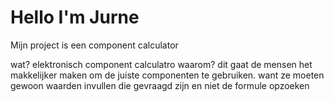 # Hello I'm Jurne

Mijn project is een component calculator

wat? elektronisch component calculatro
waarom? dit gaat de mensen het makkelijker maken om de juiste componenten te gebruiken.
       want ze moeten gewoon waarden invullen die gevraagd zijn en niet de formule opzoeken
